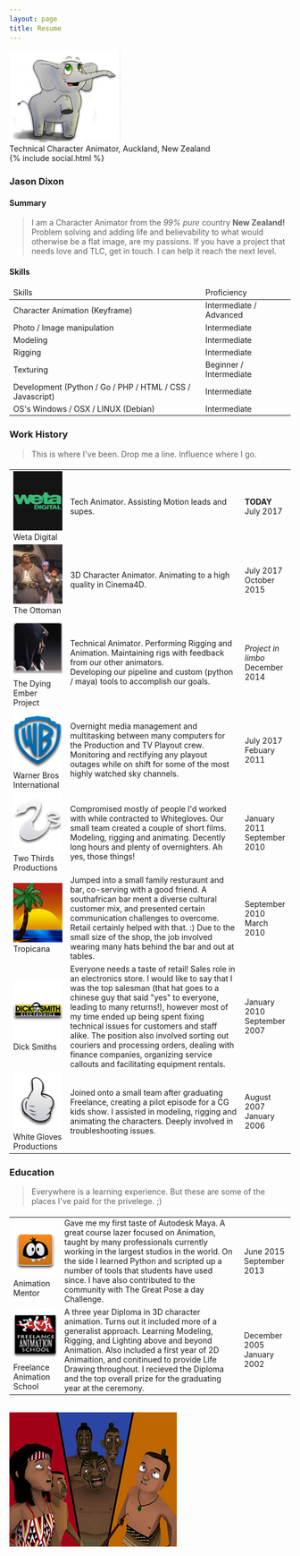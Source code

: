 ```yaml
---
layout: page
title: Resume
---
```


<img class="centered-block" src="/img/posts/mint-transparent.png" width="200px">

<div class="centered">
    <i class="fa fa-user"></i> Technical Character Animator, <i class="fa fa-map-marker"></i> Auckland, New Zealand<br/>
    {% include social.html %}
</div>

### Jason Dixon

#### Summary

>I am a Character Animator from the _99% pure_ country __New Zealand!__ Problem solving and adding life and believability to what would otherwise be a flat image, are my passions. If you have a project that needs love and TLC, get in touch. I can help it reach the next level.

#### Skills

<table>
    <thead>
        <tr>
            <td>
                <i class="fa fa-wrench"></i> Skills
            </td>
            <td>
                <i class="fa fa-bar-chart"></i> Proficiency
            </td>
        </tr>
    </thead>
    <tbody>
        <tr>
            <td>
                Character Animation (Keyframe)
            </td>
            <td>
                Intermediate / Advanced
            </td>
        </tr>
        <tr>
            <td>
                Photo / Image manipulation
            </td>
            <td>
                Intermediate
            </td>
        </tr>
        <tr>
            <td>
                Modeling
            </td>
            <td>
                Intermediate
            </td>
        </tr>
        <tr>
            <td>
                Rigging
            </td>
            <td>
                Intermediate
            </td>
        </tr>
        <tr>
            <td>
                Texturing
            </td>
            <td>
                Beginner / Intermediate
            </td>
        </tr>
        <tr>
            <td>
                Development (Python / Go / PHP / HTML / CSS / Javascript)
            </td>
            <td>
                Intermediate
            </td>
        </tr>
        <tr>
            <td>
                OS's Windows / OSX / LINUX (Debian)
            </td>
            <td>
                Intermediate
            </td>
        </tr>
    </tbody>
</table>


### Work History

<blockquote class="centered">
    This is where I've been. Drop me a line. Influence where I go.<br/>
</blockquote>

<table>
    <thead>
        <tr>
            <td class="centered">
                <i class="fa fa-briefcase"></i>
            </td>
            <td class="centered">
                <i class="fa fa-comment"></i>
            </td>
            <td class="centered">
                <i class="fa fa-calendar"></i>
            </td>
        </tr>
    </thead>
    <tbody>
        <tr>
            <td class="centered">
                <img src="/reel/cv/thumbs/wetafx.png"><br/>Weta Digital
            </td>
            <td class="centered">
                Tech Animator. Assisting Motion leads and supes.
            </td>
            <td class="centered">
                <strong>TODAY</strong><br/>
                July 2017
            </td>
        </tr>
        <tr>
            <td class="centered">
                <img src="/reel/cv/thumbs/theottoman.png"><br/>The Ottoman
            </td>
            <td class="centered">
                3D Character Animator. Animating to a high quality in Cinema4D.
            </td>
            <td class="centered">
                July 2017<br/>
                October 2015
            </td>
        </tr>
        <tr>
            <td class="centered">
                <img src="/reel/cv/thumbs/dyingember.png"><br/>The Dying Ember Project
            </td>
            <td class="centered">
                Technical Animator. Performing Rigging and Animation. Maintaining rigs with feedback from our other animators.<br/>
                Developing our pipeline and custom (python / maya) tools to accomplish our goals.<br/>
            </td>
            <td class="centered">
                <i>Project in limbo</i><br/>
                December 2014
            </td>
        </tr>
        <tr>
            <td class="centered">
                <img src="/reel/cv/thumbs/warnerbros.png"><br/>Warner Bros International
            </td>
            <td class="centered">
                Overnight media management and multitasking between many computers for the Production and TV Playout crew.<br/>
                Monitoring and rectifying any playout outages while on shift for some of the most highly watched sky channels.<br/>
            </td>
            <td class="centered">
                July 2017<br/>
                Febuary 2011
            </td>
        </tr>
        <tr>
            <td class="centered">
                <img src="/reel/cv/thumbs/twothirds.png"><br/>Two Thirds Productions
            </td>
            <td class="centered">
                Compromised mostly of people I'd worked with while contracted to Whitegloves. Our small team created a couple of short films. Modeling, rigging and animating. Decently long hours and plenty of overnighters. Ah yes, those things!
            </td>
            <td class="centered">
                January 2011<br/>
                September 2010
            </td>
        </tr>
        <tr>
            <td class="centered">
                <img src="/reel/cv/thumbs/tropicana.png"><br/>Tropicana
            </td>
            <td class="centered">
                Jumped into a small family resturaunt and bar, co-serving with a good friend. A southafrican bar ment a diverse cultural customer mix, and presented certain communication challenges to overcome. Retail certainly helped with that. :)
                Due to the small size of the shop, the job involved wearing many hats behind the bar and out at tables.
            </td>
            <td class="centered">
                September 2010<br/>
                March 2010
            </td>
        </tr>
        <tr>
            <td class="centered">
                <img src="/reel/cv/thumbs/dicksmith.png"><br/>Dick Smiths
            </td>
            <td class="centered">
                Everyone needs a taste of retail! Sales role in an electronics store. I would like to say that I was the top salesman (that hat goes to a chinese guy that said "yes" to everyone, leading to many returns!), however most of my time ended up being spent fixing technical issues for customers and staff alike.
                The position also involved sorting out couriers and processing orders, dealing with finance companies, organizing service callouts and facilitating equipment rentals.
            </td>
            <td class="centered">
                January 2010<br/>
                September 2007
            </td>
        </tr>
        <tr>
            <td class="centered">
                <img src="/reel/cv/thumbs/whitegloves.png"><br/>White Gloves Productions
            </td>
            <td class="centered">
                Joined onto a small team after graduating Freelance, creating a pilot episode for a CG kids show. I assisted in modeling, rigging and animating the characters. Deeply involved in troubleshooting issues.
            </td>
            <td class="centered">
                August 2007<br/>
                January 2006
            </td>
        </tr>
    </tbody>
</table>


### Education

> Everywhere is a learning experience. But these are some of the places I've paid for the privelege. ;)

<table>
    <thead>
        <tr>
            <td class="centered">
                <i class="fa fa-graduation-cap"></i>
            </td>
            <td class="centered">
                <i class="fa fa-comment"></i>
            </td>
            <td class="centered">
                <i class="fa fa-calendar"></i>
            </td>
        </tr>
    </thead>
    <tbody>
        <tr>
            <td class="centered">
                <img src="/reel/cv/thumbs/animationmentor.png"><br/>Animation Mentor
            </td>
            <td class="centered">
                Gave me my first taste of Autodesk Maya. A great course lazer focused on Animation, taught by many professionals currently working in the largest studios in the world. On the side I learned Python and scripted up a number of tools that students have used since. I have also contributed to the community with The Great Pose a day Challenge.
            </td>
            <td class="centered">
                June 2015<br/>
                September 2013
            </td>
        </tr>
        <tr>
            <td class="centered">
                <img src="/reel/cv/thumbs/freelance.png"><br/>Freelance Animation School
            </td>
            <td class="centered">
                A three year Diploma in 3D character animation. Turns out it included more of a generalist approach. Learning Modeling, Rigging, and Lighting above and beyond Animation. Also included a first year of 2D Animaition, and conitinued to provide Life Drawing throughout. I recieved the Diploma and the top overall prize for the graduating year at the ceremony.
            </td>
            <td class="centered">
                December 2005<br/>
                January 2002
            </td>
        </tr>
    </tbody>
</table>
<br/>
<img class="centered-block" src="/img/posts/Mythminders.jpg" width="300px">
